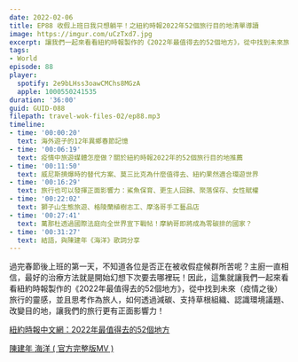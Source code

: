 ```yaml
---
date: 2022-02-06
title: EP88 收假上班日我只想躺平！之紐約時報2022年52個旅行目的地清單導讀
image: https://imgur.com/uCzTxd7.jpg
excerpt: 讓我們一起來看看紐約時報製作的《2022年最值得去的52個地方》，從中找到未來旅行的靈感，並且思考作為旅人，如何透過減碳、支持草根組織、認識環境議題、改變目的地，讓我們的旅行更有正面影響力！
tags:
- World
episode: 88
player:
  spotify: 2e9bLHss3oawCMChs8MGzA
  apple: 1000550241535
duration: '36:00'
guid: GUID-088
filepath: travel-wok-files-02/ep88.mp3
timeline:
- time: '00:00:20'
  text: 海外遊子的12年異鄉春節記憶
- time: '00:06:19'
  text: 疫情中旅遊媒體怎麼做？關於紐約時報2022年的52個旅行目的地推薦
- time: '00:11:50'
  text: 威尼斯擠爆時的替代方案、莫三比克為什麼值得去、紐約果然適合環遊世界
- time: '00:16:29'
  text: 旅行也可以發揮正面影響力：鯊魚保育、更生人回歸、聚落保存、女性賦權
- time: '00:22:02'
  text: 獅子山生態旅遊、格陵蘭植樹志工、摩洛哥手工藝品店
- time: '00:27:41'
  text: 萬那杜透過國際法庭向全世界宣下戰帖！摩納哥即將成為零碳排的國家？
- time: '00:31:27'
  text: 結語，與陳建年《海洋》歌詞分享
---
```

過完春節後上班的第一天，不知道各位是否正在被收假症候群所苦呢？主廚一直相信，最好的治療方法就是開始幻想下次要去哪裡玩！因此，這集就讓我們一起來看看紐約時報製作的《2022年最值得去的52個地方》，從中找到未來（疫情之後）旅行的靈感，並且思考作為旅人，如何透過減碳、支持草根組織、認識環境議題、改變目的地，讓我們的旅行更有正面影響力！

[紐約時報中文網：2022年最值得去的52個地方](https://cn.nytimes.com/travel/20220111/52-places-travel-2022/zh-hant/)

[陳建年 海洋 ( 官方完整版MV )](https://www.youtube.com/watch?v=zDjRtY0xqr0)